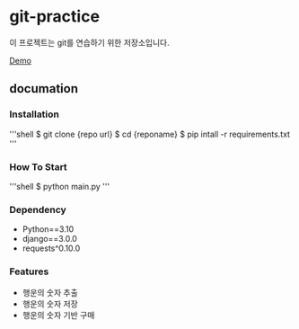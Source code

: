 # git-practice


이 프로젝트는 git를 연습하기 위한 저장소입니다.


<a href="http://www.google.com/">Demo</a>

## documation

### Installation

'''shell
$ git clone {repo url}
$ cd {reponame}
$ pip intall -r requirements.txt
'''

### How To Start

'''shell
$ python main.py
'''

### Dependency

- Python==3.10
- django==3.0.0
- requests^0.10.0

### Features

- 행운의 숫자 추출
- 행운의 숫자 저장
- 행운의 숫자 기반 구매


